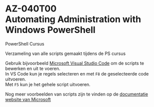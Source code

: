 # AZ-040T00 <br> Automating Administration with Windows PowerShell
PowerShell Cursus

Verzameling van alle scripts gemaakt tijdens de PS cursus  

Gebruik bijvoorbeeld [Microsoft Visual Studio Code](https://code.visualstudio.com/ "VS Code website") om de scripts te bewerken en uit te voeren.  
In VS Code kun je regels selecteren en met `F8` de geselecteerde code uitvoeren.  
Met `F5` kun je het gehele script uitvoeren.  

Nog meer voorbeelden van scripts zijn te vinden op de [documentatie website van Microsoft](https://docs.microsoft.com/en-us/powershell/scripting/samples/sample-scripts-for-administration?view=powershell-5.1)